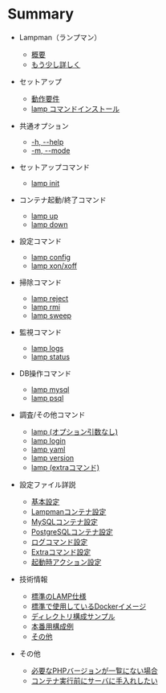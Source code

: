 # Summary

- Lampman（ランプマン）
    * [概要](README.md)
    * [もう少し詳しく](docs/intro-detail.md)


- セットアップ
    * [動作要件](docs/require.md)
    * [lamp コマンドインストール](docs/install.md)


- 共通オプション
    * [-h, --help](docs/opt-help.md)
    * [-m, --mode](docs/opt-mode.md)


- セットアップコマンド
    * [lamp init](docs/cmd-init.md)


- コンテナ起動/終了コマンド
    * [lamp up](docs/cmd-up.md)
    * [lamp down](docs/cmd-down.md)


- 設定コマンド
    * [lamp config](docs/cmd-config.md)
    * [lamp xon/xoff](docs/cmd-xdebug.md)


- 掃除コマンド
    * [lamp reject](docs/cmd-reject.md)
    * [lamp rmi](docs/cmd-rmi.md)
    * [lamp sweep](docs/cmd-sweep.md)


- 監視コマンド
    * [lamp logs](docs/cmd-logs.md)
    * [lamp status](docs/cmd-status.md)


- DB操作コマンド
    * [lamp mysql](docs/cmd-mysql.md)
    * [lamp psql](docs/cmd-psql.md)


- 調査/その他コマンド
    * [lamp (オプション引数なし)](docs/cmd-noargs.md)
    * [lamp login](docs/cmd-login.md)
    * [lamp yaml](docs/cmd-yaml.md)
    * [lamp version](docs/cmd-version.md)
    * [lamp (extraコマンド)](docs/cmd-extra.md)


- 設定ファイル詳説
  - [基本設定](docs/conf-base.md)
  - [Lampmanコンテナ設定](docs/conf-lampman.md)
  - [MySQLコンテナ設定](docs/conf-mysql.md)
  - [PostgreSQLコンテナ設定](docs/conf-postgresql.md)
  - [ログコマンド設定](docs/conf-logs.md)
  - [Extraコマンド設定](docs/conf-extra.md)
  - [起動時アクション設定](docs/conf-upped.md)


- 技術情報
  - [標準のLAMP仕様]()
  - [標準で使用しているDockerイメージ]()
  - [ディレクトリ構成サンプル]()
  - [本番用構成例]()
  - [その他]()


- その他
  - [必要なPHPバージョンが一覧にない場合]()
  - [コンテナ実行前にサーバに手入れしたい]()
